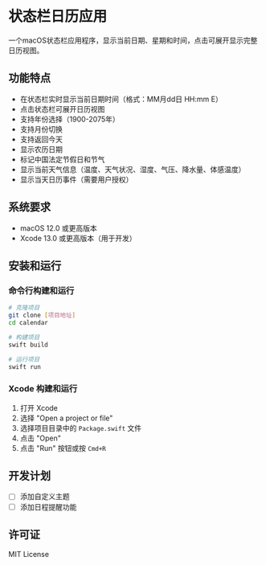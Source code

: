 # 状态栏日历应用

一个macOS状态栏应用程序，显示当前日期、星期和时间，点击可展开显示完整日历视图。

## 功能特点

- 在状态栏实时显示当前日期时间（格式：MM月dd日 HH:mm E）
- 点击状态栏可展开日历视图
- 支持年份选择（1900-2075年）
- 支持月份切换
- 支持返回今天
- 显示农历日期
- 标记中国法定节假日和节气
- 显示当前天气信息（温度、天气状况、湿度、气压、降水量、体感温度）
- 显示当天日历事件（需要用户授权）

## 系统要求

- macOS 12.0 或更高版本
- Xcode 13.0 或更高版本（用于开发）

## 安装和运行

### 命令行构建和运行

```bash
# 克隆项目
git clone [项目地址]
cd calendar

# 构建项目
swift build

# 运行项目
swift run
```

### Xcode 构建和运行

1. 打开 Xcode
2. 选择 "Open a project or file"
3. 选择项目目录中的 `Package.swift` 文件
4. 点击 "Open"
5. 点击 "Run" 按钮或按 `Cmd+R`

## 开发计划

- [ ] 添加自定义主题
- [ ] 添加日程提醒功能

## 许可证

MIT License